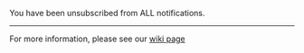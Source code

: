 You have been unsubscribed from ALL notifications.

---

For more information, please see our [wiki page](/r/Wellington/wiki/meetup-notifications)